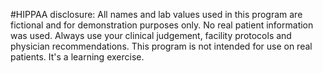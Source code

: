 #HIPPAA disclosure:
All names and lab values used in this program are fictional and for demonstration purposes only. No real patient information was used. Always use your clinical judgement, facility protocols and physician recommendations. This program is not intended for use on real patients. It's a learning exercise.
